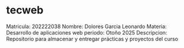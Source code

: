 # tecweb

Matricula: 202222038
Nombre: Dolores Garcia Leonardo
Materia: Desarrollo de aplicaciones web
periodo: Otoño 2025
Descripcion: Repositorio para almacenar y entregar prácticas y proyectos del curso